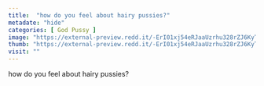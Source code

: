 ```yaml
---
title:  "how do you feel about hairy pussies?"
metadate: "hide"
categories: [ God Pussy ]
image: "https://external-preview.redd.it/-ErI01xj54eRJaaUzrhu328rZJ6KyT-vZ0jgKJfQlF8.jpg?auto=webp&s=428b8030debb26ce68e96635298efe663c943999"
thumb: "https://external-preview.redd.it/-ErI01xj54eRJaaUzrhu328rZJ6KyT-vZ0jgKJfQlF8.jpg?width=640&crop=smart&auto=webp&s=a8845079ba1c1291571adeb05925de10fcea8187"
visit: ""
---
```

how do you feel about hairy pussies?
